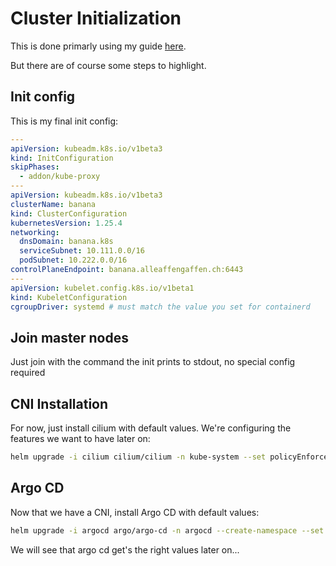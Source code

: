 # Cluster Initialization

This is done primarly using my guide [here](https://github.com/the-technat/the-technat/blob/main/content/Kubernetes/k8s_kubeadm.md).

But there are of course some steps to highlight.

## Init config

This is my final init config:

```yaml
---
apiVersion: kubeadm.k8s.io/v1beta3
kind: InitConfiguration
skipPhases:
  - addon/kube-proxy
---
apiVersion: kubeadm.k8s.io/v1beta3
clusterName: banana
kind: ClusterConfiguration
kubernetesVersion: 1.25.4
networking:
  dnsDomain: banana.k8s
  serviceSubnet: 10.111.0.0/16
  podSubnet: 10.222.0.0/16
controlPlaneEndpoint: banana.alleaffengaffen.ch:6443
---
apiVersion: kubelet.config.k8s.io/v1beta1
kind: KubeletConfiguration
cgroupDriver: systemd # must match the value you set for containerd
```

## Join master nodes

Just join with the command the init prints to stdout, no special config required

## CNI Installation

For now, just install cilium with default values. We're configuring the features we want to have later on:

```bash
helm upgrade -i cilium cilium/cilium -n kube-system --set policyEnforcemenetMode=always
```

## Argo CD

Now that we have a CNI, install Argo CD with default values:

```bash
helm upgrade -i argocd argo/argo-cd -n argocd --create-namespace --set global.networkPolicy.create=true
```

We will see that argo cd get's the right values later on...
